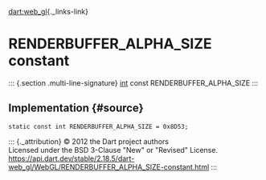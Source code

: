 [dart:web\_gl](../../dart-web_gl/dart-web_gl-library){._links-link}

RENDERBUFFER\_ALPHA\_SIZE constant
==================================

::: {.section .multi-line-signature}
[int](../../dart-core/int-class) const RENDERBUFFER\_ALPHA\_SIZE
:::

Implementation {#source}
--------------

``` {.language-dart data-language="dart"}
static const int RENDERBUFFER_ALPHA_SIZE = 0x8D53;
```

::: {._attribution}
© 2012 the Dart project authors\
Licensed under the BSD 3-Clause \"New\" or \"Revised\" License.\
<https://api.dart.dev/stable/2.18.5/dart-web_gl/WebGL/RENDERBUFFER_ALPHA_SIZE-constant.html>
:::
